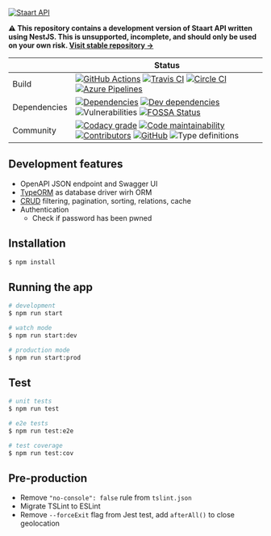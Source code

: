 [![Staart API](https://raw.githubusercontent.com/staart/staart.js.org/master/assets/svg/api.svg?sanitize=true)](https://staart.js.org/api)

**⚠️ This repository contains a development version of Staart API written using NestJS. This is unsupported, incomplete, and should only be used on your own risk. [Visit stable repository →](https://github.com/staart/api)**

|  | Status |
| - | - |
| Build | [![GitHub Actions](https://github.com/staart/api-v2/workflows/Node%20CI/badge.svg)](https://github.com/staart/api-v2/actions) [![Travis CI](https://img.shields.io/travis/staart/api-v2?label=Travis%20CI)](https://travis-ci.org/staart/api-v2) [![Circle CI](https://img.shields.io/circleci/build/github/staart/api-v2?label=Circle%20CI)](https://circleci.com/gh/staart/api-v2) [![Azure Pipelines](https://dev.azure.com/staart/api-v2/_apis/build/status/staart.api-v2?branchName=master)](https://dev.azure.com/staart/api-v2/_build/latest?definitionId=8&branchName=master) |
| Dependencies | [![Dependencies](https://img.shields.io/david/staart/api-v2.svg)](https://david-dm.org/staart/api-v2) [![Dev dependencies](https://img.shields.io/david/dev/staart/api-v2.svg)](https://david-dm.org/staart/api-v2) ![Vulnerabilities](https://img.shields.io/snyk/vulnerabilities/github/staart/api-v2.svg) [![FOSSA Status](https://app.fossa.com/api/projects/git%2Bgithub.com%2Fstaart%2Fapi-v2.svg?type=shield)](https://app.fossa.com/projects/git%2Bgithub.com%2Fstaart%2Fapi-v2?ref=badge_shield) |
| Community | [![Codacy grade](https://img.shields.io/codacy/grade/403c8644e13e47df878156f3658220ce)](https://www.codacy.com/manual/AnandChowdhary/uppload) [![Code maintainability](https://img.shields.io/codeclimate/maintainability/staart/api-v2)](https://codeclimate.com/github/staart/api-v2) [![Contributors](https://img.shields.io/github/contributors/staart/api-v2.svg)](https://github.com/staart/api-v2/graphs/contributors) [![GitHub](https://img.shields.io/github/license/staart/api-v2.svg)](https://github.com/staart/api-v2/blob/master/LICENSE) ![Type definitions](https://img.shields.io/badge/types-TypeScript-blue.svg) |

## Development features

- OpenAPI JSON endpoint and Swagger UI
- [TypeORM](https://github.com/typeorm/typeorm) as database driver wirh ORM
- [CRUD](https://docs.nestjs.com/recipes/crud-utilities) filtering, pagination, sorting, relations, cache
- Authentication
  - Check if password has been pwned

## Installation

```bash
$ npm install
```

## Running the app

```bash
# development
$ npm run start

# watch mode
$ npm run start:dev

# production mode
$ npm run start:prod
```

## Test

```bash
# unit tests
$ npm run test

# e2e tests
$ npm run test:e2e

# test coverage
$ npm run test:cov
```

## Pre-production

- Remove `"no-console": false` rule from `tslint.json`
- Migrate TSLint to ESLint
- Remove `--forceExit` flag from Jest test, add `afterAll()` to close geolocation
